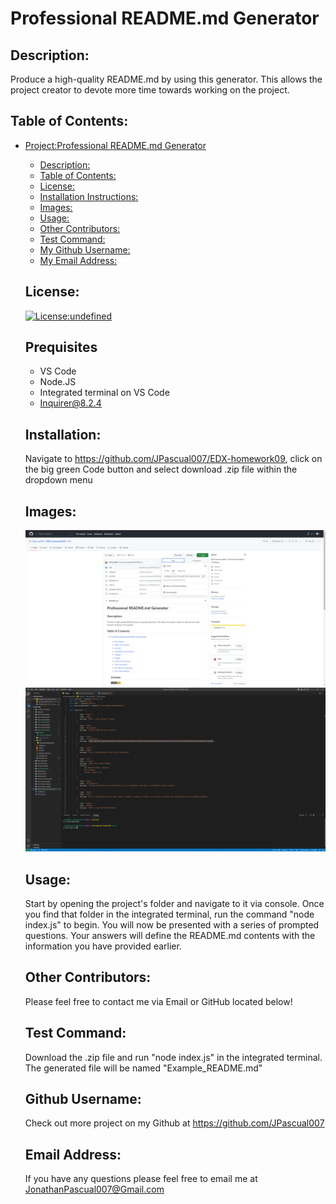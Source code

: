# Professional README.md Generator
  
  ## Description:
  Produce a high-quality README.md by using this generator. This allows the project creator to devote more time towards working on the project.

  ## Table of Contents: 
- [Project:Professional README.md Generator](#projectprofessional-readmemd-generator)
  - [Description:](#description)
  - [Table of Contents:](#table-of-contents)
  - [License:](#license)
  - [Installation Instructions:](#installation-instructions)
  - [Images:](#images)
  - [Usage:](#usage)
  - [Other Contributors:](#other-contributors)
  - [Test Command:](#test-command)
  - [My Github Username:](#my-github-username)
  - [My Email Address:](#my-email-address)

  ## License:
  [![License:undefined](https://img.shields.io/badge/License-MIT-yellow.svg)](https://opensource.org/licenses/mit)

  ## Prequisites
  - VS Code
  - Node.JS
  - Integrated terminal on VS Code
  - Inquirer@8.2.4

  ## Installation:   
  Navigate to https://github.com/JPascual007/EDX-homework09, click on the big green Code button and select download .zip file within the dropdown menu
  
  ## Images:
  <img src="./images/Code Zip File.png" alt="Shows the location of the .zip file within the dropdown menu by clicking the Code Button"/>
  
  <img src="./images/Running the Program.png" alt="Run 'node index.js' inside the integrated terminal for VS Code"/>

  ## Usage:
  Start by opening the project's folder and navigate to it via console. Once you find that folder in the integrated terminal, run the command "node index.js" to begin. You will now be presented with a series of prompted questions. Your answers will define the README.md contents with the information you have provided earlier.

  ## Other Contributors:
  Please feel free to contact me via Email or GitHub located below!
  
  ## Test Command: 
  Download the .zip file and run "node index.js" in the integrated terminal. The generated file will be named "Example_README.md"
  
  ## Github Username: 
  Check out more project on my Github at https://github.com/JPascual007
  
  ## Email Address:
  If you have any questions please feel free to email me at JonathanPascual007@Gmail.com
  